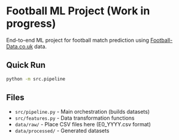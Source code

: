# Football ML Project (Work in progress)

End-to-end ML project for football match prediction using [Football-Data.co.uk](https://www.football-data.co.uk/) data.  


## Quick Run
```bash
python -m src.pipeline
```

## Files
- `src/pipeline.py` - Main orchestration (builds datasets)
- `src/features.py` - Data transformation functions
- `data/raw/` - Place CSV files here (E0_YYYY.csv format)
- `data/processed/` - Generated datasets


